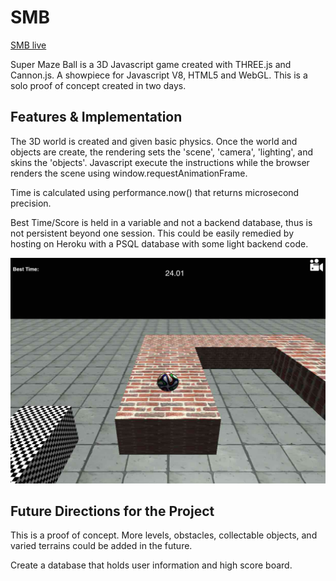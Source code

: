 # SMB

[SMB live][git]

[git]: https://mikqmas.github.io/smb/

Super Maze Ball is a 3D Javascript game created with THREE.js and Cannon.js. A showpiece for Javascript V8, HTML5 and WebGL. This is a solo proof of concept created in two days.

## Features & Implementation

The 3D world is created and given basic physics. Once the world and objects are create, the rendering sets the 'scene', 'camera', 'lighting', and skins the 'objects'. Javascript execute the instructions while the browser renders the scene using window.requestAnimationFrame.

Time is calculated using performance.now() that returns microsecond precision.

Best Time/Score is held in a variable and not a backend database, thus is not persistent beyond one session. This could be easily remedied by hosting on Heroku with a PSQL database with some light backend code. 

![gameplay](img/screenshot.jpg)

## Future Directions for the Project

This is a proof of concept. More levels, obstacles, collectable objects, and varied terrains could be added in the future.

Create a database that holds user information and high score board.
